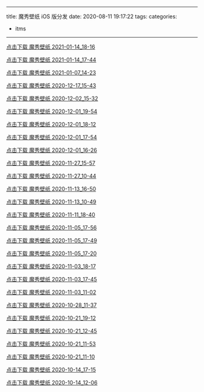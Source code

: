 
---
title: 魔秀壁纸 iOS 版分发
date: 2020-08-11 19:17:22
tags:
categories:
  - itms
---

[点击下载 魔秀壁纸 2021-01-14_18-16](itms-services:///?action=download-manifest&url=https%3A%2F%2Fres-jori.obs.cn-north-1.myhuaweicloud.com%2Fmoxiu%2Fwallpaper-ios%2Fitms%2Fmanifest%2F2021-01-14_18-16.plist)

[点击下载 魔秀壁纸 2021-01-14_17-44](itms-services:///?action=download-manifest&url=https%3A%2F%2Fres-jori.obs.cn-north-1.myhuaweicloud.com%2Fmoxiu%2Fwallpaper-ios%2Fitms%2Fmanifest%2F2021-01-14_17-44.plist)


[点击下载 魔秀壁纸 2021-01-07_14-23](itms-services:///?action=download-manifest&url=https%3A%2F%2Fres-jori.obs.cn-north-1.myhuaweicloud.com%2Fmoxiu%2Fwallpaper-ios%2Fitms%2Fmanifest%2F2021-01-07_14-23.plist)


[点击下载 魔秀壁纸 2020-12-17_15-43](itms-services:///?action=download-manifest&url=https%3A%2F%2Fres-jori.obs.cn-north-1.myhuaweicloud.com%2Fmoxiu%2Fwallpaper-ios%2Fitms%2Fmanifest%2F2020-12-17_15-43.plist)


[点击下载 魔秀壁纸 2020-12-02_15-32](itms-services:///?action=download-manifest&url=https%3A%2F%2Fres-jori.obs.cn-north-1.myhuaweicloud.com%2Fmoxiu%2Fwallpaper-ios%2Fitms%2Fmanifest%2F2020-12-02_15-32.plist)


[点击下载 魔秀壁纸 2020-12-01_19-54](itms-services:///?action=download-manifest&url=https%3A%2F%2Fres-jori.obs.cn-north-1.myhuaweicloud.com%2Fmoxiu%2Fwallpaper-ios%2Fitms%2Fmanifest%2F2020-12-01_19-54.plist)


[点击下载 魔秀壁纸 2020-12-01_18-12](itms-services:///?action=download-manifest&url=https%3A%2F%2Fres-jori.obs.cn-north-1.myhuaweicloud.com%2Fmoxiu%2Fwallpaper-ios%2Fitms%2Fmanifest%2F2020-12-01_18-12.plist)


[点击下载 魔秀壁纸 2020-12-01_17-54](itms-services:///?action=download-manifest&url=https%3A%2F%2Fres-jori.obs.cn-north-1.myhuaweicloud.com%2Fmoxiu%2Fwallpaper-ios%2Fitms%2Fmanifest%2F2020-12-01_17-54.plist)


[点击下载 魔秀壁纸 2020-12-01_16-26](itms-services:///?action=download-manifest&url=https%3A%2F%2Fres-jori.obs.cn-north-1.myhuaweicloud.com%2Fmoxiu%2Fwallpaper-ios%2Fitms%2Fmanifest%2F2020-12-01_16-26.plist)


[点击下载 魔秀壁纸 2020-11-27_15-57](itms-services:///?action=download-manifest&url=https%3A%2F%2Fres-jori.obs.cn-north-1.myhuaweicloud.com%2Fmoxiu%2Fwallpaper-ios%2Fitms%2Fmanifest%2F2020-11-27_15-57.plist)


[点击下载 魔秀壁纸 2020-11-27_10-44](itms-services:///?action=download-manifest&url=https%3A%2F%2Fres-jori.obs.cn-north-1.myhuaweicloud.com%2Fmoxiu%2Fwallpaper-ios%2Fitms%2Fmanifest%2F2020-11-27_10-44.plist)


[点击下载 魔秀壁纸 2020-11-13_16-50](itms-services:///?action=download-manifest&url=https%3A%2F%2Fres-jori.obs.cn-north-1.myhuaweicloud.com%2Fmoxiu%2Fwallpaper-ios%2Fitms%2Fmanifest%2F2020-11-13_16-50.plist)


[点击下载 魔秀壁纸 2020-11-13_10-49](itms-services:///?action=download-manifest&url=https%3A%2F%2Fres-jori.obs.cn-north-1.myhuaweicloud.com%2Fmoxiu%2Fwallpaper-ios%2Fitms%2Fmanifest%2F2020-11-13_10-49.plist)


[点击下载 魔秀壁纸 2020-11-11_18-40](itms-services:///?action=download-manifest&url=https%3A%2F%2Fres-jori.obs.cn-north-1.myhuaweicloud.com%2Fmoxiu%2Fwallpaper-ios%2Fitms%2Fmanifest%2F2020-11-11_18-40.plist)


[点击下载 魔秀壁纸 2020-11-05_17-56](itms-services:///?action=download-manifest&url=https%3A%2F%2Fres-jori.obs.cn-north-1.myhuaweicloud.com%2Fmoxiu%2Fwallpaper-ios%2Fitms%2Fmanifest%2F2020-11-05_17-56.plist)


[点击下载 魔秀壁纸 2020-11-05_17-49](itms-services:///?action=download-manifest&url=https%3A%2F%2Fres-jori.obs.cn-north-1.myhuaweicloud.com%2Fmoxiu%2Fwallpaper-ios%2Fitms%2Fmanifest%2F2020-11-05_17-49.plist)


[点击下载 魔秀壁纸 2020-11-05_17-20](itms-services:///?action=download-manifest&url=https%3A%2F%2Fres-jori.obs.cn-north-1.myhuaweicloud.com%2Fmoxiu%2Fwallpaper-ios%2Fitms%2Fmanifest%2F2020-11-05_17-20.plist)


[点击下载 魔秀壁纸 2020-11-03_18-17](itms-services:///?action=download-manifest&url=https%3A%2F%2Fres-jori.obs.cn-north-1.myhuaweicloud.com%2Fmoxiu%2Fwallpaper-ios%2Fitms%2Fmanifest%2F2020-11-03_18-17.plist)


[点击下载 魔秀壁纸 2020-11-03_17-45](itms-services:///?action=download-manifest&url=https%3A%2F%2Fres-jori.obs.cn-north-1.myhuaweicloud.com%2Fmoxiu%2Fwallpaper-ios%2Fitms%2Fmanifest%2F2020-11-03_17-45.plist)


[点击下载 魔秀壁纸 2020-11-03_11-02](itms-services:///?action=download-manifest&url=https%3A%2F%2Fres-jori.obs.cn-north-1.myhuaweicloud.com%2Fmoxiu%2Fwallpaper-ios%2Fitms%2Fmanifest%2F2020-11-03_11-02.plist)


[点击下载 魔秀壁纸 2020-10-28_11-37](itms-services:///?action=download-manifest&url=https%3A%2F%2Fres-jori.obs.cn-north-1.myhuaweicloud.com%2Fmoxiu%2Fwallpaper-ios%2Fitms%2Fmanifest%2F2020-10-28_11-37.plist)


[点击下载 魔秀壁纸 2020-10-21_19-12](itms-services:///?action=download-manifest&url=https%3A%2F%2Fres-jori.obs.cn-north-1.myhuaweicloud.com%2Fmoxiu%2Fwallpaper-ios%2Fitms%2Fmanifest%2F2020-10-21_19-12.plist)


[点击下载 魔秀壁纸 2020-10-21_12-45](itms-services:///?action=download-manifest&url=https%3A%2F%2Fres-jori.obs.cn-north-1.myhuaweicloud.com%2Fmoxiu%2Fwallpaper-ios%2Fitms%2Fmanifest%2F2020-10-21_12-45.plist)


[点击下载 魔秀壁纸 2020-10-21_11-53](itms-services:///?action=download-manifest&url=https%3A%2F%2Fres-jori.obs.cn-north-1.myhuaweicloud.com%2Fmoxiu%2Fwallpaper-ios%2Fitms%2Fmanifest%2F2020-10-21_11-53.plist)


[点击下载 魔秀壁纸 2020-10-21_11-10](itms-services:///?action=download-manifest&url=https%3A%2F%2Fres-jori.obs.cn-north-1.myhuaweicloud.com%2Fmoxiu%2Fwallpaper-ios%2Fitms%2Fmanifest%2F2020-10-21_11-10.plist)


[点击下载 魔秀壁纸 2020-10-14_17-15](itms-services:///?action=download-manifest&url=https%3A%2F%2Fres-jori.obs.cn-north-1.myhuaweicloud.com%2Fmoxiu%2Fwallpaper-ios%2Fitms%2Fmanifest%2F2020-10-14_17-15.plist)


[点击下载 魔秀壁纸 2020-10-14_12-06](itms-services:///?action=download-manifest&url=https%3A%2F%2Fres-jori.obs.cn-north-1.myhuaweicloud.com%2Fmoxiu%2Fwallpaper-ios%2Fitms%2Fmanifest%2F2020-10-14_12-06.plist)


